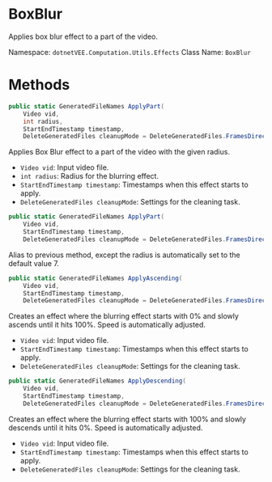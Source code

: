 # BoxBlur
Applies box blur effect to a part of the video.

Namespace: `dotnetVEE.Computation.Utils.Effects`
Class Name: `BoxBlur`

# Methods
```cs
public static GeneratedFileNames ApplyPart(
    Video vid,
    int radius,
    StartEndTimestamp timestamp,
    DeleteGeneratedFiles cleanupMode = DeleteGeneratedFiles.FramesDirectoryOnly)
```
Applies Box Blur effect to a part of the video with the given radius.

- `Video vid`: Input video file.
- `int radius`: Radius for the blurring effect.
- `StartEndTimestamp timestamp`: Timestamps when this effect starts to apply.
- `DeleteGeneratedFiles cleanupMode`: Settings for the cleaning task.

```cs
public static GeneratedFileNames ApplyPart(
    Video vid,
    StartEndTimestamp timestamp,
    DeleteGeneratedFiles cleanupMode = DeleteGeneratedFiles.FramesDirectoryOnly)
```
Alias to previous method, except the radius is automatically set to the default value 7.

```cs
public static GeneratedFileNames ApplyAscending(
    Video vid,
    StartEndTimestamp timestamp,
    DeleteGeneratedFiles cleanupMode = DeleteGeneratedFiles.FramesDirectoryOnly)
```
Creates an effect where the blurring effect starts with 0% and slowly ascends until it hits 100%. Speed is automatically adjusted.

- `Video vid`: Input video file.
- `StartEndTimestamp timestamp`: Timestamps when this effect starts to apply.
- `DeleteGeneratedFiles cleanupMode`: Settings for the cleaning task.

```cs
public static GeneratedFileNames ApplyDescending(
    Video vid,
    StartEndTimestamp timestamp,
    DeleteGeneratedFiles cleanupMode = DeleteGeneratedFiles.FramesDirectoryOnly)
```
Creates an effect where the blurring effect starts with 100% and slowly descends until it hits 0%. Speed is automatically adjusted.

- `Video vid`: Input video file.
- `StartEndTimestamp timestamp`: Timestamps when this effect starts to apply.
- `DeleteGeneratedFiles cleanupMode`: Settings for the cleaning task.
